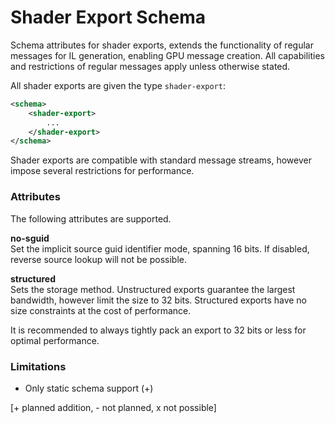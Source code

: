 # Shader Export Schema

Schema attributes for shader exports, extends the functionality of regular messages for IL generation, enabling GPU message creation. All capabilities and restrictions
of regular messages apply unless otherwise stated.

All shader exports are given the type `shader-export`:
```xml
<schema>
    <shader-export>
        ...
    </shader-export>
</schema>
```

Shader exports are compatible with standard message streams, 
however impose several restrictions for performance.

### Attributes

The following attributes are supported.

**no-sguid** </br>
Set the implicit source guid identifier mode, spanning 16 bits. 
If disabled, reverse source lookup will not be possible.

**structured** </br>
Sets the storage method. Unstructured exports guarantee the largest bandwidth, 
however limit the size to 32 bits. Structured exports have no size constraints at the cost of performance.

It is recommended to always tightly pack an export to 32 bits or less for optimal performance.

### Limitations

- Only static schema support (+)

[+ planned addition, - not planned, x not possible]